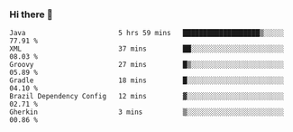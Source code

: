 ### Hi there 👋

<!--START_SECTION:waka-->

```text
Java                       5 hrs 59 mins   ███████████████████▒░░░░░   77.91 %
XML                        37 mins         ██░░░░░░░░░░░░░░░░░░░░░░░   08.03 %
Groovy                     27 mins         █▒░░░░░░░░░░░░░░░░░░░░░░░   05.89 %
Gradle                     18 mins         █░░░░░░░░░░░░░░░░░░░░░░░░   04.10 %
Brazil Dependency Config   12 mins         ▓░░░░░░░░░░░░░░░░░░░░░░░░   02.71 %
Gherkin                    3 mins          ▒░░░░░░░░░░░░░░░░░░░░░░░░   00.86 %
```

<!--END_SECTION:waka-->

<!--
**jerry-shao/jerry-shao** is a ✨ _special_ ✨ repository because its `README.md` (this file) appears on your GitHub profile.

Here are some ideas to get you started:

- 🔭 I’m currently working on ...
- 🌱 I’m currently learning ...
- 👯 I’m looking to collaborate on ...
- 🤔 I’m looking for help with ...
- 💬 Ask me about ...
- 📫 How to reach me: ...
- 😄 Pronouns: ...
- ⚡ Fun fact: ...
-->
